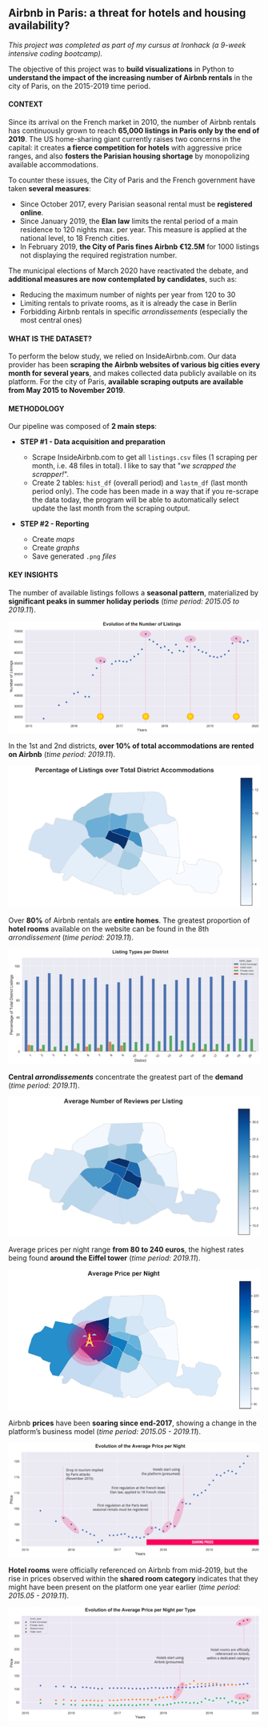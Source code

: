 ## Airbnb in Paris: a threat for hotels and housing availability?

*This project was completed as part of my cursus at Ironhack (a 9-week intensive coding bootcamp).*

The objective of this project was to **build visualizations** in Python to **understand the impact of the increasing number of Airbnb rentals** in the city of Paris, on the 2015-2019 time period.

#### CONTEXT

Since its arrival on the French market in 2010, the number of Airbnb rentals has continuously grown to reach **65,000 listings in Paris only by the end of 2019**. The US home-sharing giant currently raises two concerns in the capital: it creates **a fierce competition for hotels** with aggressive price ranges, and also **fosters the Parisian housing shortage** by monopolizing available accommodations.

To counter these issues, the City of Paris and the French government have taken **several measures**:
- Since October 2017, every Parisian seasonal rental must be **registered online**.
- Since January 2019, the **Elan law** limits the rental period of a main residence to 120 nights max. per year. This measure is applied at the national level, to 18 French cities.
- In February 2019,  **the City of Paris fines Airbnb €12.5M** for 1000 listings not displaying the required registration number.

The municipal elections of March 2020 have reactivated the debate, and **additional measures are now contemplated by candidates**, such as:
- Reducing the maximum number of nights per year from 120 to 30
- Limiting rentals to private rooms, as it is already the case in Berlin
- Forbidding Airbnb rentals in specific *arrondissements* (especially the most central ones)

#### WHAT IS THE DATASET?

To perform the below study, we relied on InsideAirbnb.com. Our data provider has been **scraping the Airbnb websites of various big cities every month for several years**, and makes collected data publicly available on its platform. For the city of Paris, **available scraping outputs are available from May 2015 to November 2019**.

#### METHODOLOGY

Our pipeline was composed of **2 main steps**:

- **STEP #1 - Data acquisition and preparation**
	- Scrape InsideAirbnb.com to get all `listings.csv` files (1 scraping per month, i.e. 48 files in total). I like to say that "*we scrapped the scrapper!*".
	- Create 2 tables: `hist_df` (overall period) and `lastm_df` (last month period only). The code has been made in a way that if you re-scrape the data today, the program will be able to automatically select update the last month from the scraping output.

- **STEP #2 - Reporting**
	- Create *maps*
	- Create *graphs*
	- Save generated `.png` *files*

#### KEY INSIGHTS

The number of available listings follows a **seasonal pattern**, materialized by **significant peaks in summer holiday periods** (*time period: 2015.05 to 2019.11*).

![](https://raw.githubusercontent.com/gabrielleberanger/airbnb-visualization/master/graphs/hist-graph-evolution-of-the-number-of-listings.png)

In the 1st and 2nd districts, **over 10% of total accommodations are rented on Airbnb** (*time period: 2019.11*).

![](https://raw.githubusercontent.com/gabrielleberanger/airbnb-visualization/master/graphs/lastm-map-percentage-of-listings-over-total-district-accommodations.png)

Over **80%** of Airbnb rentals are **entire homes**. The greatest proportion of **hotel rooms** available on the website can be found in the 8th *arrondissement* (*time period: 2019.11*).

![](https://raw.githubusercontent.com/gabrielleberanger/airbnb-visualization/master/graphs/hist-graph-listing-types-per-district.png)

**Central *arrondissements*** concentrate the greatest part of the **demand** (*time period: 2019.11*).

![](https://raw.githubusercontent.com/gabrielleberanger/airbnb-visualization/master/graphs/lastm-map-average-number-of-reviews-per-listing.png)

Average prices per night range **from 80 to 240 euros**, the highest rates being found **around the Eiffel tower** (*time period: 2019.11*).

![](https://raw.githubusercontent.com/gabrielleberanger/airbnb-visualization/master/graphs/lastm-map-average-price-per-night.png)

Airbnb **prices** have been **soaring since end-2017**, showing a change in the platform’s business model (*time period: 2015.05 - 2019.11*).

![](https://raw.githubusercontent.com/gabrielleberanger/airbnb-visualization/master/graphs/hist-graph-evolution-of-the-average-price-per-night.png)

**Hotel rooms** were officially referenced on Airbnb from mid-2019, but the rise in prices observed within the **shared room category** indicates that they might have been present on the platform one year earlier (*time period: 2015.05 - 2019.11*).

![](https://raw.githubusercontent.com/gabrielleberanger/airbnb-visualization/master/graphs/hist-graph-evolution-of-the-average-price-per-night-per-type.png)